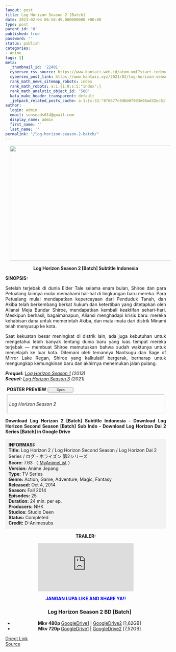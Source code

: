 ```yaml
---
layout: post
title: Log Horizon Season 2 [Batch]
date: 2021-02-04 06:58:49.000000000 +00:00
type: post
parent_id: '0'
published: true
password: ''
status: publish
categories:
- Anime
tags: []
meta:
  _thumbnail_id: '22401'
  cyberseo_rss_source: https://www.kantaii.web.id/atom.xml?start-index=1&max-results=150
  cyberseo_post_link: https://www.kantaii.xyz/2021/02/log-horizon-season-2-batch.html
  rank_math_news_sitemap_robots: index
  rank_math_robots: a:1:{i:0;s:5:"index";}
  rank_math_analytic_object_id: '580'
  kata_make_header_transparent: default
  _jetpack_related_posts_cache: a:1:{s:32:"8f6677c9d6b0f903e98ad32ec61f8deb";a:2:{s:7:"expires";i:1650279631;s:7:"payload";a:0:{}}}
author:
  login: admin
  email: senseads014@gmail.com
  display_name: admin
  first_name: ''
  last_name: ''
permalink: "/log-horizon-season-2-batch/"
---
```

<div class="separator" style="clear: both; text-align: center;"><a href="https://1.bp.blogspot.com/-_ftSAcVhgsU/YBuSVR-7vJI/AAAAAAAADv4/YmCgZZJ70j0XU_lLU_dy77ofYnuogm2GACLcBGAsYHQ/s1280/Log%2BHorizon%2BSeason%2B2%2Bbb.jpg" style="margin-left: 1em; margin-right: 1em;"><img border="0" data-original-height="720" data-original-width="1280" height="360" src="{{ site.baseurl }}/assets/2021/02/Log%2BHorizon%2BSeason%2B2%2Bbb.jpg" width="640" /></a></div>
<p>
<div style="text-align: center;"><b>Log Horizon Season 2 [Batch] Subtitle Indonesia</b></div>
<p><b>SINOPSIS:</b>
<div style="text-align: justify;">Setelah terjebak di dunia Elder Tale selama enam bulan, Shiroe dan para Petualang lainnya mulai memahami hal-hal di lingkungan baru mereka. Para Petualang mulai mendapatkan kepercayaan dari Penduduk Tanah, dan Akiba telah berkembang berkat hukum dan ketertiban yang ditetapkan oleh Aliansi Meja Bundar Shiroe, mendapatkan kembali keaktifan sehari-hari. Meskipun berhasil, bagaimanapun, Aliansi menghadapi krisis baru: mereka kehabisan dana untuk memerintah Akiba, dan mata-mata dari distrik Minami telah menyusup ke kota.</p>
<p>Saat kekuatan besar meningkat di distrik lain, ada juga kebutuhan untuk mengetahui lebih banyak tentang dunia baru yang luas tempat mereka terjebak — membuat Shiroe memutuskan bahwa sudah waktunya untuk menjelajah ke luar kota. Ditemani oleh temannya Naotsugu dan Sage of Mirror Lake Regan, Shiroe yang kalkulatif bergerak, berharap untuk mengungkap kemungkinan baru dan akhirnya menemukan jalan pulang.</p>
<p><i><b>Prequel:</b> <a href="http://www.kantaii.web.id/2021/02/log-horizon-season-1-batch.html" target="_blank" rel="noopener">Log Horizon Season 1</a> (2013)</i><br /><i><b>Sequel:</b> <a href="http://www.kantaii.web.id/2021/02/log-horizon-season-3.html" target="_blank" rel="noopener">Log Horizon Season 3</a> (2021)</i></p>
<p> <a name="more"></a>
<div>
<div style="margin: 5px;">
<div class="smallfont" style="margin-bottom: 2px;"><span style="font-weight: bold;">POSTER PREVIEW</span><input onclick="if (this.parentNode.parentNode.getElementsByTagName('div')[1].getElementsByTagName('div')[0].style.display != '') { this.parentNode.parentNode.getElementsByTagName('div')[1].getElementsByTagName('div')[0].style.display = ''; this.innerText = ''; this.value = ' Close..'; } else { this.parentNode.parentNode.getElementsByTagName('div')[1].getElementsByTagName('div')[0].style.display = 'none'; this.innerText = ''; this.value = ' Clik Here'; }" style="font-size: 10px; margin: 5px; padding: 0px; width: 80px;" type="button" value="Open" /></div>
<div class="alt2" style="border: 1px inset; margin: 0px; padding: 6px;">
<div style="display: none;">
<div class="separator" style="clear: both; text-align: center;"><a href="https://1.bp.blogspot.com/-SXBw0VNTGTE/YBuSVGpNeZI/AAAAAAAADvw/BjsF2UpMeMMJT2KbYvsF8wFcqls9m8biACLcBGAsYHQ/s1024/Log%2BHorizon%2BSeason%2B2%2Ba.jpg" style="margin-left: 1em; margin-right: 1em;"><img border="0" data-original-height="576" data-original-width="1024" height="360" src="{{ site.baseurl }}/assets/2021/02/Log%2BHorizon%2BSeason%2B2%2Ba.jpg" width="640" /></a></div>
<p>
<div class="separator" style="clear: both; text-align: center;"><a href="https://1.bp.blogspot.com/-_ftSAcVhgsU/YBuSVR-7vJI/AAAAAAAADv4/YmCgZZJ70j0XU_lLU_dy77ofYnuogm2GACLcBGAsYHQ/s1280/Log%2BHorizon%2BSeason%2B2%2Bbb.jpg" style="margin-left: 1em; margin-right: 1em;"><img border="0" data-original-height="720" data-original-width="1280" height="360" src="{{ site.baseurl }}/assets/2021/02/Log%2BHorizon%2BSeason%2B2%2Bbb.jpg" width="640" /></a></div>
<p>
<div class="separator" style="clear: both; text-align: center;"><a href="https://1.bp.blogspot.com/-id8UHVCAjUU/YBuSVZ6MY6I/AAAAAAAADv0/eQ2G4DpLNx0Inz7jr9XHJ625qj5J5K-VQCLcBGAsYHQ/s1200/Log%2BHorizon%2BSeason%2B2%2Bc.jpg" style="margin-left: 1em; margin-right: 1em;"><img border="0" data-original-height="1200" data-original-width="800" height="640" src="{{ site.baseurl }}/assets/2021/02/Log%2BHorizon%2BSeason%2B2%2Bc.jpg" width="426" /></a></div>
<p> </div>
<p><em>Log Horizon Season 2</em></div>
</div>
</div>
<p><b>Download Log Horizon 2 [Batch] Subtitle Indonesia - Download Log Horizon Second Season [Batch] Sub Indo - Download Log Horizon Dai 2 Series [Batch] in Google Drive</b>
<div style="background-color: #f3f3f3; padding: 10px; text-align: left;"><b>INFORMASI:</b><br /><b>Title:</b> Log Horizon 2 / Log Horizon Second Season / Log Horizon Dai 2 Series / ログ・ホライズン 第2シリーズ<br /><b>Score:</b> 7.63 〈 <a href="https://myanimelist.net/anime/23321/Log_Horizon_2nd_Season" target="_blank" rel="noopener">MyAnimeList</a> 〉<br /><b>Version:</b> Anime Jepang<br /><b>Type:</b> TV Series<br /><b>Genre:</b> Action, Game, Adventure, Magic, Fantasy<br /><b>Released:</b> Oct 4, 2014<br /><b>Season:</b> Fall 2014<br /><b>Episodes:</b> 25<br /><b>Duration:</b> 24 min. per ep.<br /><b>Producers:</b> NHK<br /><b>Studios:</b> Studio Deen<br /><b>Status:</b> Completed<br /><b>Credit:</b> D-Animesubs</div>
<p>
<div style="text-align: center;"><b>TRAILER:</b></div>
<p>
<div style="text-align: center;">
<div class="videoyoutube">
<div class="video-responsive"><iframe allowfullscreen="1" class="embedded-video-large" frameborder="0" src="https://www.youtube.com/embed/lJrCR6up9jE?rel=0"></iframe></div>
</div>
<p>
<div style="text-align: center;"><b><span style="color: blue;">JANGAN LUPA LIKE AND SHARE YA!!</span></b></div>
<div class="dl">
<ul />
<h3 style="text-align: center;">Log Horizon Season 2 BD [Batch]</h3>
<li style="text-align: center;"><b>Mkv 480p </b><a href="https://semawur.com/kEVH2ryTPQET" target="_blank" rel="noopener">GoogleDrive1</a> | <a href="https://apk.miuiku.com/se3dPvzjB" target="_blank" rel="noopener">GoogleDrive2</a> [1,62GB]</li>
<li style="text-align: center;"><b>Mkv 720p </b><a href="https://semawur.com/UHKTI" target="_blank" rel="noopener">GoogleDrive1</a> | <a href="https://apk.miuiku.com/aSxM" target="_blank" rel="noopener">GoogleDrive2</a> [7,52GB]</li>
</div>
</div>
</div>
<link rel="stylesheet" href="https://cdnjs.cloudflare.com/ajax/libs/font-awesome/4.7.0/css/font-awesome.min.css" />
<div class="divbtn"> <a href="https://handymansurrender.com/fihup8buzv?key=94550f7ce39444073321dde3b8782f97" class="btn"><i class="fa fa-download"></i> Direct Link</a> <br /><a href="https://www.kantaii.xyz/2021/02/log-horizon-season-2-batch.html">Source</a> </div>
